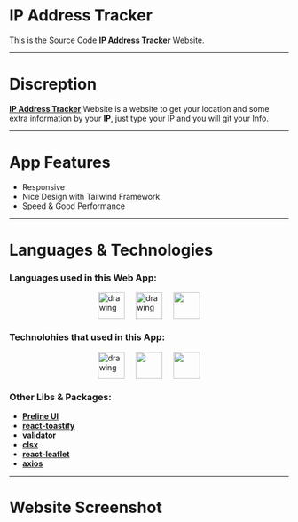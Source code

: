 # IP Address Tracker

This is the Source Code [**IP Address Tracker**](https://whereiam.vercel.app/) Website.

---

# Discreption

[**IP Address Tracker**](https://whereiam.vercel.app/) Website is a website to get your location and some extra information by your **IP**, just type your IP and you will git your Info.

---

# App Features

- Responsive
- Nice Design with Tailwind Framework
- Speed & Good Performance

---

# Languages & Technologies

### Languages used in this Web App:

<div style="display: flex; justify-content: center; align-items: center; gap: 20px;">
  <a href="https://developer.mozilla.org/en-US/docs/Web/HTML"><img src="https://img.icons8.com/color/48/000000/html-5--v1.png" alt="drawing" width="48" height="48"/></a>
  <a href="https://developer.mozilla.org/en-US/docs/Web/CSS?retiredLocale=ar"><img src="https://img.icons8.com/color/48/000000/css3.png" alt="drawing" width="48" height="48"/></a>
  <a href="https://www.javascript.com/"><img src="https://img.icons8.com/color/48/000000/javascript--v2.png" width="48" height="48"/></a>
</div>

### Technolohies that used in this App:

<div style="display: flex; justify-content: center; align-items: center; gap: 20px;">
  <a href="https://reactjs.org/"><img src="https://cdn-icons-png.flaticon.com/512/3334/3334886.png" alt="drawing" width="48" height="48"/></a>
  <a href="https://tailwindcss.com/"><img src="https://tailwindcss.com/_next/static/media/tailwindcss-mark.79614a5f61617ba49a0891494521226b.svg" width="48" height="48"/></a>
  <a href="https://www.typescriptlang.org/"><img src="https://cdn-icons-png.flaticon.com/128/5968/5968381.png" width="48" height="48"/></a>
</div>

### Other Libs & Packages:

- [**Preline UI**](https://preline.co/docs/index.html)
- [**react-toastify**](https://fkhadra.github.io/react-toastify/introduction)
- [**validator**](https://www.npmjs.com/package/validator)
- [**clsx**](https://www.npmjs.com/package/clsx)
- [**react-leaflet**](https://react-leaflet.js.org/)
- [**axios**](https://axios-http.com/docs/intro)

---

# Website Screenshot

<!-- ![Modern Landing Page](https://github.com/ahmedmohmd/modern-landing-page/blob/main/app-screenshot.png?raw=true) -->
